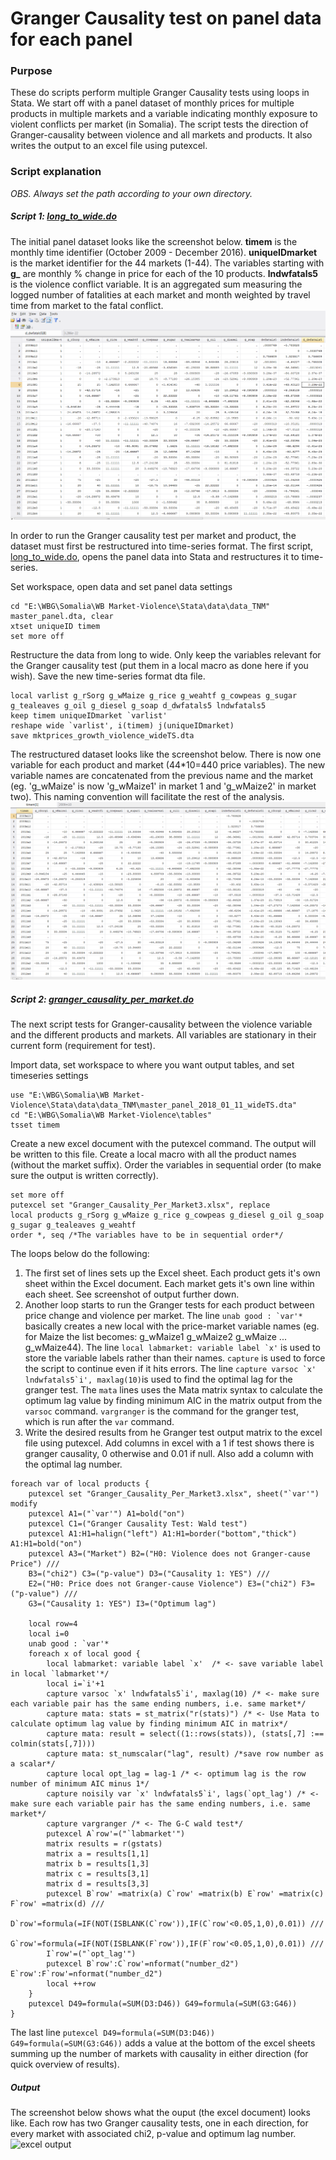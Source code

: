 # Granger Causality test on panel data for each panel

### Purpose
These do scripts perform multiple Granger Causality tests using loops in Stata. We start off with a panel dataset of monthly prices for multiple products in multiple markets and a variable indicating monthly exposure to violent conflicts per market (in Somalia). The script tests the direction of Granger-causality between violence and all markets and products. It also writes the output to an excel file using putexcel.

### Script explanation
*OBS. Always set the path according to your own directory.*

##### Script 1: [long_to_wide.do](long_to_wide.do)

The initial panel dataset looks like the screenshot below. **timem** is the monthly time identifier (October 2009 - December 2016). **uniqueIDmarket** is the market identifier for the 44 markets (1-44). The variables starting with **g_** are monthly % change in price for each of the 10 products. **lndwfatals5** is the violence conflict variable. It is an aggregated sum measuring the logged number of fatalities at each market and month weighted by travel time from market to the fatal conflict.
![panel dataset](paneldataset.PNG)

In order to run the Granger causality test per market and product, the dataset must first be restructured into time-series format.
The first script, [long_to_wide.do](long_to_wide.do), opens the panel data into Stata and restructures it to time-series.

Set workspace, open data and set panel data settings
```
cd "E:\WBG\Somalia\WB Market-Violence\Stata\data\data_TNM"
master_panel.dta, clear
xtset uniqueID timem
set more off
```
Restructure the data from long to wide. Only keep the variables relevant for the Granger causality test (put them in a local macro as done here if you wish). Save the new time-series format dta file.
```
local varlist g_rSorg g_wMaize g_rice g_weahtf g_cowpeas g_sugar g_tealeaves g_oil g_diesel g_soap d_dwfatals5 lndwfatals5
keep timem uniqueIDmarket `varlist'
reshape wide `varlist', i(timem) j(uniqueIDmarket)
save mktprices_growth_violence_wideTS.dta
```
The restructured dataset looks like the screenshot below. There is now one variable for each product and market (44*10=440 price variables). The new variable names are concatenated from the previous name and the market (eg. 'g_wMaize' is now 'g_wMaize1' in market 1 and 'g_wMaize2' in market two). This naming convention will facilitate the rest of the analysis.  
![time-series dataset](timeseriesdataset.PNG)

##### Script 2: [granger_causality_per_market.do](granger_causality_per_market.do)
The next script tests for Granger-causality between the violence variable and the different products and markets. All variables are stationary in their current form (requirement for test).


Import data, set workspace to where you want output tables, and set timeseries settings
```
use "E:\WBG\Somalia\WB Market-Violence\Stata\data\data_TNM\master_panel_2018_01_11_wideTS.dta"
cd "E:\WBG\Somalia\WB Market-Violence\tables"
tsset timem
```
Create a new excel document with the putexcel command. The output will be written to this file.
Create a local macro with all the product names (without the market suffix). Order the variables in sequential order (to make sure the output is written correctly).
```
set more off
putexcel set "Granger_Causality_Per_Market3.xlsx", replace
local products g_rSorg g_wMaize g_rice g_cowpeas g_diesel g_oil g_soap g_sugar g_tealeaves g_weahtf
order *, seq /*The variables have to be in sequential order*/
```
The loops below do the following:
1. The first set of lines sets up the Excel sheet. Each product gets it's own sheet within the Excel document. Each market gets it's own line within each sheet. See screenshot of output further down.
2. Another loop starts to run the Granger tests for each product between price change and violence per market. The line ```unab good : `var'*``` basically creates a new local with the price-market variable names (eg. for Maize the list becomes: g_wMaize1 g_wMaize2 g_wMaize ... g_wMaize44). The line
```local labmarket: variable label `x'```
is used to store the variable labels rather than their names. `capture` is used to force the script to continue even if it hits errors.
The line ```capture varsoc `x' lndwfatals5`i', maxlag(10)```is used to find the optimal lag for the granger test. The `mata` lines uses the Mata matrix syntax to calculate the optimum lag value by finding minimum AIC in the matrix output from the `varsoc` command. `vargranger` is the command for the granger test, which is run after the `var` command.
3. Write the desired results from he Granger test output matrix to the excel file using putexcel. Add columns in excel with a 1 if test shows there is granger causality, 0 otherwise and 0.01 if null. Also add a column with the optimal lag number.  

```
foreach var of local products {
	putexcel set "Granger_Causality_Per_Market3.xlsx", sheet("`var'")  modify
	putexcel A1=("`var'") A1=bold("on")
	putexcel C1=("Granger Causality Test: Wald test")
	putexcel A1:H1=halign("left") A1:H1=border("bottom","thick") A1:H1=bold("on")
	putexcel A3=("Market") B2=("H0: Violence does not Granger-cause Price") ///
	B3=("chi2") C3=("p-value") D3=("Causality 1: YES") ///
	E2=("H0: Price does not Granger-cause Violence") E3=("chi2") F3=("p-value") ///
	G3=("Causality 1: YES") I3=("Optimum lag")

	local row=4
	local i=0
	unab good : `var'*
	foreach x of local good {
		local labmarket: variable label `x'  /* <- save variable label in local `labmarket'*/
		local i=`i'+1
		capture varsoc `x' lndwfatals5`i', maxlag(10) /* <- make sure each variable pair has the same ending numbers, i.e. same market*/
		capture mata: stats = st_matrix("r(stats)") /* <- Use Mata to calculate optimum lag value by finding minimum AIC in matrix*/
		capture mata: result = select((1::rows(stats)), (stats[,7] :== colmin(stats[,7])))
		capture mata: st_numscalar("lag", result) /*save row number as a scalar*/
		capture local opt_lag = lag-1 /* <- optimum lag is the row number of minimum AIC minus 1*/
		capture noisily var `x' lndwfatals5`i', lags(`opt_lag') /* <- make sure each variable pair has the same ending numbers, i.e. same market*/
		capture vargranger /* <- The G-C wald test*/
		putexcel A`row'=("`labmarket'")
		matrix results = r(gstats)
		matrix a = results[1,1]
		matrix b = results[1,3]
		matrix c = results[3,1]
		matrix d = results[3,3]
		putexcel B`row' =matrix(a) C`row' =matrix(b) E`row' =matrix(c) F`row' =matrix(d) ///
		D`row'=formula(=IF(NOT(ISBLANK(C`row')),IF(C`row'<0.05,1,0),0.01)) ///
		G`row'=formula(=IF(NOT(ISBLANK(F`row')),IF(F`row'<0.05,1,0),0.01)) ///
		I`row'=("`opt_lag'")
		putexcel B`row':C`row'=nformat("number_d2") E`row':F`row'=nformat("number_d2")
		local ++row
	}
	putexcel D49=formula(=SUM(D3:D46)) G49=formula(=SUM(G3:G46))
}
```
The last line `putexcel D49=formula(=SUM(D3:D46)) G49=formula(=SUM(G3:G46))` adds a value at the bottom of the excel sheets summing up the number of markets with causality in either direction (for quick overview of results).

##### Output
The screenshot below shows what the ouput (the excel document) looks like. Each row has two Granger causality tests, one in each direction, for every market with associated chi2, p-value and optimum lag number.
![excel output](gcoutputexcel.PNG)
